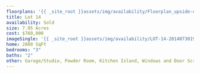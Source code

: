 ```yaml
---
floorplans: '{{ _site_root }}assets/img/availability/Floorplan_upside-down-20140801130438.jpg'
title: Lot 14
availability: Sold
size: 7.95 Acres
cost: $760,000
imageSingle: '{{ _site_root }}assets/img/availability/LOT-14-20140730194122.png'
home: 2800 SqFt
bedrooms: "3"
baths: "2"
other: Garage/Studio, Powder Room, Kitchen Island, Windows and Door Screens, Wood Stove, Wood Floor Stain Color, Vegetable Garden, Fruit Tree Grove
---
```

